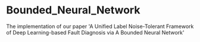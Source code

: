 # Bounded_Neural_Network
The implementation of our paper 'A Unified Label Noise-Tolerant Framework of Deep Learning-based Fault Diagnosis via A Bounded Neural Network'

